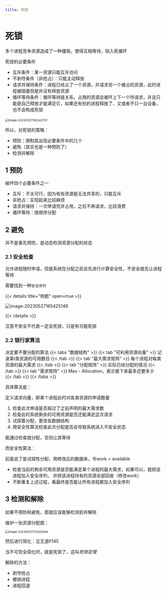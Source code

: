 ```yaml
---
title: 死锁
---
```


# 死锁

多个进程竞争资源造成了一种僵局，使得互相等待，陷入死循环

死锁的必要条件

- 互斥条件：某一资源只能互斥访问
- 不剥夺条件（非抢占）：只能主动释放
- 请求并保持条件：进程已经占了一个资源，并请求另一个被占的资源，此时进程被阻塞但是并没有释放资源
- 循环等待条件：循环等待链关系，占用的资源总被环上下一个所请求，并且只能是自己释放才能满足它，如果还有别的进程释放了、又或者不只一台设备，也不会构成死锁

​		<img src="https://cdn.jsdelivr.net/gh/zvictorliu/typoraPics@main/img/image-20230527163242757.png" alt="image-20230527163242757" style="zoom:67%;" />

所以，对死锁的策略：

- 预防：限制其出现必要条件中的几个
- 避免（其实也是一种预防了）
- 检测并解除

## 1 预防

破坏四个必要条件之一

- 互斥：不太可行，因为有些资源是无法共享的，只能互斥
- 非抢占：实现起来比较麻烦
- 请求并保持：一次申请完并占用，之后不再请求，比较浪费
- 循环等待：按顺序分配

## 2 避免

并不是事先预防，是动态检测资源分配的状态

### 2.1 安全检查

允许进程随时申请，但是系统在分配之前会先进行计算安全性，不安全就先让进程等待

需要找到一种`安全序列`

{{< details title="例题" open=true >}}

![image-20230527165425149](https://cdn.jsdelivr.net/gh/zvictorliu/typoraPics@main/img/image-20230527165425149.png)

{{< /details >}}

注意不安全不代表一定会死锁，只是有可能死锁

### 2.2 银行家算法

决定要不要分配的算法
{{< tabs "数据结构" >}}
{{< tab "可利用资源向量" >}} 记录第i类资源的可用数目 {{< /tab >}}
{{< tab "最大需求矩阵" >}} 每个进程对每类资源的最大需求 {{< /tab >}}
{{< tab "分配矩阵" >}} 实际已经分配的情况 {{< /tab >}}
{{< tab "需求矩阵" >}} Max - Allocation，表示接下来最多还要多少 {{< /tab >}}
{{< /tabs >}}

具体算法是：

定义请求向量，即某个进程此时对各类资源的申请数量

1. 检查此次申请是否超过了之前声明的最大需求数
2. 检查此时系统剩余的可用资源是否还能满足这次请求 
3. 试探着分配，更改各数据结构
4. 用安全性算法检查此次分配是否会导致系统进入不安全状态

能通过检查就分配，否则让其等待

而安全性算法：

前面说了是试探性分配，用修改后的数据来，令work = available

- 检查当前的剩余可用资源是否能满足某个进程的最大需求，如果可以，就把该进程加入安全序列， 并把该进程持有的资源全部回收（修改work）
- 不断重复上述过程，看最终是否能让所有进程都加入安全序列


## 3 检测和解除

如果不预防和避免，那就应该能够检测到并解除

维护一张资源分配图：

<img src="https://cdn.jsdelivr.net/gh/zvictorliu/typoraPics@main/img/image-20230527172240284.png" alt="image-20230527172240284" style="zoom:67%;" />



然后进行简化：见王道P145

当不可完全简化时，就是死锁了，这叫*死锁定理*

解除的方法：

- 剥夺抢占
- 撤销进程
- 进程回退
